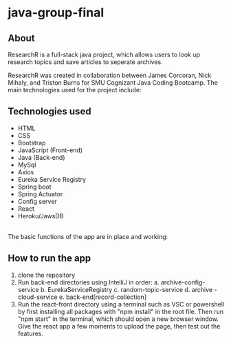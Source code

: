 # java-group-final

## About
ResearchR is a full-stack java project, which allows users to look up research topics and save articles to seperate archives. 

ResearchR was created in collaboration between James Corcoran, Nick Mihaly, and Triston Burns for SMU Cognizant Java Coding Bootcamp.
The main technologies used for the project include:

## Technologies used
- HTML
- CSS
- Bootstrap
- JavaScript (Front-end)
- Java (Back-end)
- MySql
- Axios
- Eureka Service Registry
- Spring boot
- Spring Actuator
- Config server
- React
- Heroku/JawsDB
<br/><br/>
<p>The basic functions of the app are in place and working:</p>

## How to run the app

1. clone the repository
2. Run back-end directories using IntelliJ in order:
  a. archive-config-service
  b. EurekaServiceRegistry
  c. random-topic-service
  d. archive -cloud-service
  e. back-end[record-collection]
3. Run the react-front directory using a terminal such as VSC or powershell by first installing all packages with "npm install" in the root file.
  Then run "npm start" in the terminal, which should open a new browser window. Give the react app a few moments to upload the page, then test out the features. 
